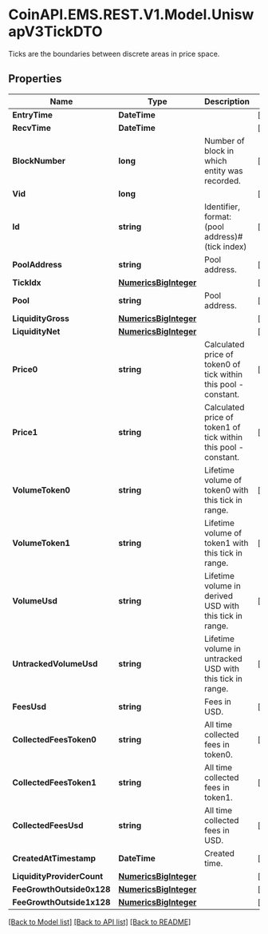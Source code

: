 # CoinAPI.EMS.REST.V1.Model.UniswapV3TickDTO
Ticks are the boundaries between discrete areas in price space.

## Properties

Name | Type | Description | Notes
------------ | ------------- | ------------- | -------------
**EntryTime** | **DateTime** |  | [optional] 
**RecvTime** | **DateTime** |  | [optional] 
**BlockNumber** | **long** | Number of block in which entity was recorded. | [optional] 
**Vid** | **long** |  | [optional] 
**Id** | **string** | Identifier, format: (pool address)#(tick index) | [optional] 
**PoolAddress** | **string** | Pool address. | [optional] 
**TickIdx** | [**NumericsBigInteger**](NumericsBigInteger.md) |  | [optional] 
**Pool** | **string** | Pool address. | [optional] 
**LiquidityGross** | [**NumericsBigInteger**](NumericsBigInteger.md) |  | [optional] 
**LiquidityNet** | [**NumericsBigInteger**](NumericsBigInteger.md) |  | [optional] 
**Price0** | **string** | Calculated price of token0 of tick within this pool - constant. | [optional] 
**Price1** | **string** | Calculated price of token1 of tick within this pool - constant. | [optional] 
**VolumeToken0** | **string** | Lifetime volume of token0 with this tick in range. | [optional] 
**VolumeToken1** | **string** | Lifetime volume of token1 with this tick in range. | [optional] 
**VolumeUsd** | **string** | Lifetime volume in derived USD with this tick in range. | [optional] 
**UntrackedVolumeUsd** | **string** | Lifetime volume in untracked USD with this tick in range. | [optional] 
**FeesUsd** | **string** | Fees in USD. | [optional] 
**CollectedFeesToken0** | **string** | All time collected fees in token0. | [optional] 
**CollectedFeesToken1** | **string** | All time collected fees in token1. | [optional] 
**CollectedFeesUsd** | **string** | All time collected fees in USD. | [optional] 
**CreatedAtTimestamp** | **DateTime** | Created time. | [optional] 
**LiquidityProviderCount** | [**NumericsBigInteger**](NumericsBigInteger.md) |  | [optional] 
**FeeGrowthOutside0x128** | [**NumericsBigInteger**](NumericsBigInteger.md) |  | [optional] 
**FeeGrowthOutside1x128** | [**NumericsBigInteger**](NumericsBigInteger.md) |  | [optional] 

[[Back to Model list]](../README.md#documentation-for-models) [[Back to API list]](../README.md#documentation-for-api-endpoints) [[Back to README]](../README.md)

